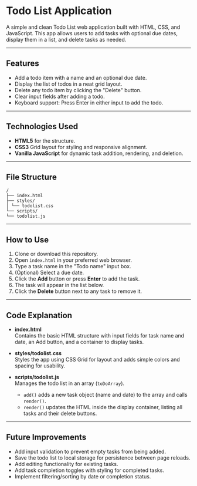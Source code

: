 # Todo List Application

A simple and clean Todo List web application built with HTML, CSS, and JavaScript. This app allows users to add tasks with optional due dates, display them in a list, and delete tasks as needed.

---

## Features

- Add a todo item with a name and an optional due date.
- Display the list of todos in a neat grid layout.
- Delete any todo item by clicking the "Delete" button.
- Clear input fields after adding a todo.
- Keyboard support: Press Enter in either input to add the todo.

---


## Technologies Used

- **HTML5** for the structure.
- **CSS3** Grid layout for styling and responsive alignment.
- **Vanilla JavaScript** for dynamic task addition, rendering, and deletion.

---

## File Structure
```
/
├── index.html
├── styles/
│ └── todolist.css
└── scripts/
└── todolist.js
```

---

## How to Use

1. Clone or download this repository.
2. Open `index.html` in your preferred web browser.
3. Type a task name in the "Todo name" input box.
4. (Optional) Select a due date.
5. Click the **Add** button or press **Enter** to add the task.
6. The task will appear in the list below.
7. Click the **Delete** button next to any task to remove it.

---

## Code Explanation

- **index.html**  
  Contains the basic HTML structure with input fields for task name and date, an Add button, and a container to display tasks.

- **styles/todolist.css**  
  Styles the app using CSS Grid for layout and adds simple colors and spacing for usability.

- **scripts/todolist.js**  
  Manages the todo list in an array (`toDoArray`).  
  - `add()` adds a new task object (name and date) to the array and calls `render()`.  
  - `render()` updates the HTML inside the display container, listing all tasks and their delete buttons.

---

## Future Improvements

- Add input validation to prevent empty tasks from being added.
- Save the todo list to local storage for persistence between page reloads.
- Add editing functionality for existing tasks.
- Add task completion toggles with styling for completed tasks.
- Implement filtering/sorting by date or completion status.


